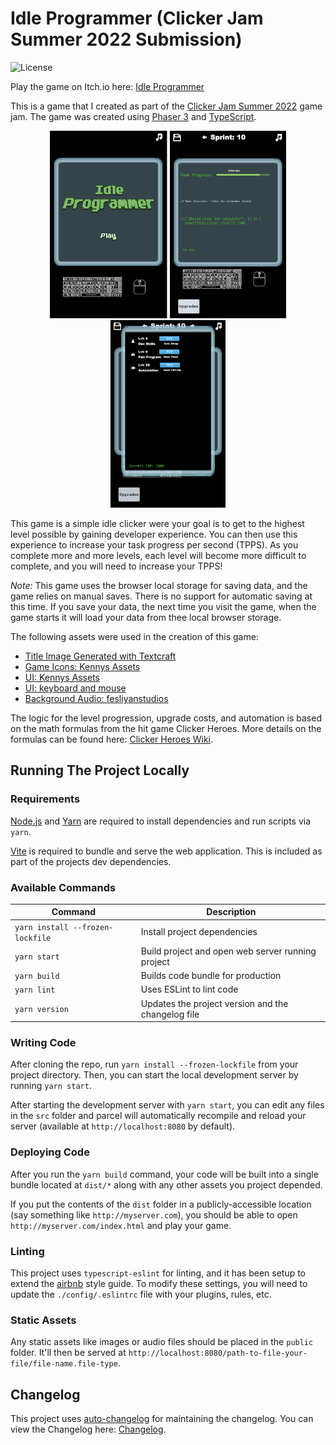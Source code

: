 # Idle Programmer (Clicker Jam Summer 2022 Submission)

![License](https://img.shields.io/badge/license-MIT-green)

Play the game on Itch.io here: <a href="https://galemius.itch.io/idle-programmer" target="_blank">Idle Programmer</a>

This is a game that I created as part of the <a href="https://itch.io/jam/clicker-jam-summer-2022" target="_blank">Clicker Jam Summer 2022</a> game jam. The game was created using <a href="https://phaser.io/" target="_blank">Phaser 3</a> and <a href="https://www.typescriptlang.org/" target="_blank">TypeScript</a>.

<p align="center">
  <img src="./.github/image1.png?raw=true" height="300" title="Title Screen">
  <img src="./.github/image2.png?raw=true" height="300" alt="Gameplay Screenshot">
  <img src="./.github/image3.png?raw=true" height="300" alt="Gameplay Screenshot 2">
</p>

This game is a simple idle clicker were your goal is to get to the highest level possible by gaining developer experience. You can then use this experience to increase your task progress per second (TPPS). As you complete more and more levels, each level will become more difficult to complete, and you will need to increase your TPPS!

*Note:* This game uses the browser local storage for saving data, and the game relies on manual saves. There is no support for automatic saving at this time. If you save your data, the next time you visit the game, when the game starts it will load your data from thee local browser storage.

The following assets were used in the creation of this game:
- <a href="https://textcraft.net/" target="_blank">Title Image Generated with Textcraft</a>
- <a href="https://www.kenney.nl/assets/game-icons" target="_blank">Game Icons: Kennys Assets</a>
- <a href="https://www.kenney.nl/assets/ui-pack-space-expansion" target="_blank">UI: Kennys Assets</a>
- <a href="https://anjuu.itch.io/1bit-controller" target="_blank">UI: keyboard and mouse</a>
- <a href="https://www.fesliyanstudios.com/royalty-free-music/download/8-bit-surf/568" target="_blank">Background Audio: fesliyanstudios</a>

The logic for the level progression, upgrade costs, and automation is based on the math formulas from the hit game Clicker Heroes. More details on the formulas can be found here: <a href="https://clickerheroes.fandom.com/wiki/Formulas" target="_blank">Clicker Heroes Wiki</a>.

## Running The Project Locally

### Requirements

[Node.js](https://nodejs.org) and [Yarn](https://yarnpkg.com/) are required to install dependencies and run scripts via `yarn`.

[Vite](https://vitejs.dev/) is required to bundle and serve the web application. This is included as part of the projects dev dependencies.

### Available Commands

| Command | Description |
|---------|-------------|
| `yarn install --frozen-lockfile` | Install project dependencies |
| `yarn start` | Build project and open web server running project |
| `yarn build` | Builds code bundle for production |
| `yarn lint` | Uses ESLint to lint code |
| `yarn version` | Updates the project version and the changelog file |

### Writing Code

After cloning the repo, run `yarn install --frozen-lockfile` from your project directory. Then, you can start the local development
server by running `yarn start`.

After starting the development server with `yarn start`, you can edit any files in the `src` folder
and parcel will automatically recompile and reload your server (available at `http://localhost:8080`
by default).

### Deploying Code

After you run the `yarn build` command, your code will be built into a single bundle located at
`dist/*` along with any other assets you project depended.

If you put the contents of the `dist` folder in a publicly-accessible location (say something like `http://myserver.com`),
you should be able to open `http://myserver.com/index.html` and play your game.

### Linting

This project uses `typescript-eslint` for linting, and it has been setup to extend the [airbnb](https://github.com/airbnb/javascript) style guide. To modify these settings, you will need to update the `./config/.eslintrc` file with your plugins, rules, etc.

### Static Assets

Any static assets like images or audio files should be placed in the `public` folder. It'll then be served at `http://localhost:8080/path-to-file-your-file/file-name.file-type`.

## Changelog

This project uses [auto-changelog](https://github.com/CookPete/auto-changelog) for maintaining the changelog. You can view the Changelog here: [Changelog](CHANGELOG.md).
